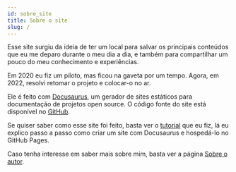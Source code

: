 ```yaml
---
id: sobre_site
title: Sobre o site
slug: /
---
```


Esse site surgiu da ideia de ter um local para salvar os principais conteúdos que eu me deparo durante o meu dia a dia, e também para compartilhar um pouco do meu conhecimento e experiências.

Em 2020 eu fiz um piloto, mas ficou na gaveta por um tempo. Agora, em 2022, resolvi retomar o projeto e colocar-o no ar.

Ele é feito com [Docusaurus](https://docusaurus.io/), um gerador de sites estáticos para documentação de projetos open source. O código fonte do site está disponível no [GitHub](https://github.com/lucasbaccan/code).

Se quiser saber como esse site foi feito, basta ver o [tutorial](/tutorial/site_docusaurus/introducao) que eu fiz, lá eu explico passo a passo como criar um site com Docusaurus e hospedá-lo no GitHub Pages.

Caso tenha interesse em saber mais sobre mim, basta ver a página [Sobre o autor](/info/sobre_autor).
